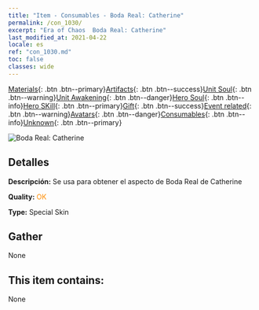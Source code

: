 ```yaml
---
title: "Item - Consumables - Boda Real: Catherine"
permalink: /con_1030/
excerpt: "Era of Chaos  Boda Real: Catherine"
last_modified_at: 2021-04-22
locale: es
ref: "con_1030.md"
toc: false
classes: wide
---
```

 [Materials](/ItemsES/){: .btn .btn--primary}[Artifacts](/ItemsES/Artifacts/){: .btn .btn--success}[Unit Soul](/ItemsES/UnitSoul/){: .btn .btn--warning}[Unit Awakening](/ItemsES/UnitAwakening/){: .btn .btn--danger}[Hero Soul](/ItemsES/HeroSoul/){: .btn .btn--info}[Hero SKill](/ItemsES/HeroSkill/){: .btn .btn--primary}[Gift](/ItemsES/Gift/){: .btn .btn--success}[Event related](/ItemsES/Events/){: .btn .btn--warning}[Avatars](/ItemsES/Avatars/){: .btn .btn--danger}[Consumables](/ItemsES/Consumables/){: .btn .btn--info}[Unknown](/ItemsES/Unknown/){: .btn .btn--primary}

 ![Boda Real: Catherine](/images/h/h_Catherine7.jpg)

## Detalles
 **Descripción:** Se usa para obtener el aspecto de Boda Real de Catherine

 **Quality:** <span style="color: #FF8C00">OK</span>

 **Type:** Special Skin

## Gather

  None

## This item contains:

  None

